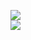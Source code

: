 [![](https://img.shields.io/badge/Made%20With-Github%20Spray-lightgrey.svg?style=for-the-badge&logo=github)](https://github.com/Annihil/github-spray#17109)  
[![](https://i.imgur.com/2DrTn0Z.gif)](https://github.com/Annihil/github-spray)